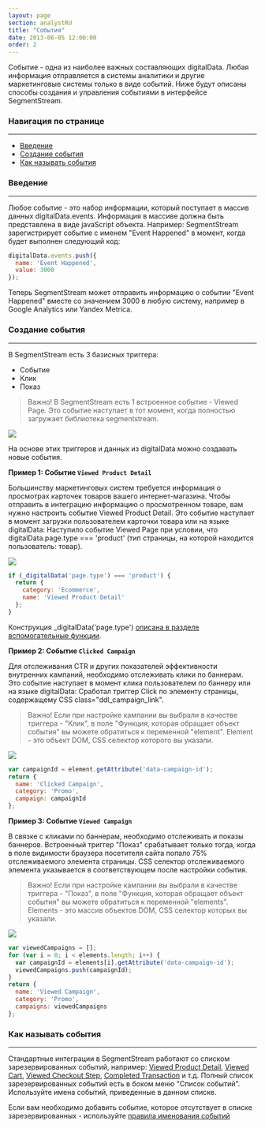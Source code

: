 ```yaml
---
layout: page
section: analystRU
title: "События"
date: 2013-06-05 12:00:00
order: 2
---
```


Событие - одна из наиболее важных составляющих digitalData. Любая информация отправляется в системы аналитики и другие маркетинговые системы только в виде событий. Ниже будут описаны способы создания и управления событиями в интерфейсе SegmentStream.

### Навигация по странице
------
<ul class="page-navigation">
  <li><a href="#0">Введение</a></li>
  <li><a href="#1">Создание события</a></li>
  <li><a href="#4">Как называть события</a></li>
</ul>

### <a name="0"></a>Введение
------
Любое событие - это набор информации, который поступает в массив данных digitalData.events. Информация в массиве должна быть представлена в виде javaScript объекта.
Например: SegmentStream зарегистрирует событие с именем "Event Happened" в момент, когда будет выполнен следующий код:
```javascript
digitalData.events.push({
  name: 'Event Happened',
  value: 3000
});
```
Теперь SegmentStream может отправить информацию о событии "Event Happened" вместе со значением 3000 в любую систему, например в Google Analytics или Yandex Metrica.

### <a name="1"></a>Создание события
------
В SegmentStream есть 3 базисных триггера:
* Событие
* Клик
* Показ

>Важно! В SegmentStream есть 1 встроенное событие - Viewed Page. Это событие наступает в тот момент, когда полностью загружает библиотека segmentstream.

![](/img/events.1.png)

На основе этих триггеров и данных из digitalData можно создавать новые события.


**Пример 1: Событие `Viewed Product Detail`**

Большинству маркетинговых систем требуется информация о просмотрах карточек товаров вашего интернет-магазина. Чтобы отправить в интеграцию информацию о просмотренном товаре, вам нужно настроить событие Viewed Product Detail. Это событие наступает в момент загрузки пользователем карточки товара или на языке digitalData: Наступило событие Viewed Page при условии, что digitalData.page.type === 'product' (тип страницы, на которой находится пользователь: товар).

![](/img/events.2.png)

```javascript
if (_digitalData('page.type') === 'product') {
  return {
    category: 'Ecommerce',
    name: 'Viewed Product Detail'
  };
}
```
Конструкция _digitalData('page.type') [описана в разделе вспомогательные функции](/ru/for-developer/helpers).


**Пример 2: Событие `Clicked Campaign`**

Для отслеживания CTR и других показателей эффективности внутренних кампаний, необходимо отслеживать клики по баннерам. Это событие наступает в момент клика пользователем по баннеру или на языке digitalData: Сработал триггер Click по элементу страницы, содержащему CSS class="ddl_campaign_link".
>Важно! Если при настройке кампании вы выбрали в качестве триггера - "Клик", в поле "Функция, которая обращает объект события" вы можете обратиться к переменной "element". Element - это объект DOM, CSS селектор которого вы указали.

![](/img/events.3.png)

```javascript
var campaignId = element.getAttribute('data-campaign-id');
return {
  name: 'Clicked Campaign',
  category: 'Promo',
  campaign: campaignId
};
```

**Пример 3: Событие `Viewed Campaign`**

В связке с кликами по баннерам, необходимо отслеживать и показы баннеров. Встроенный триггер "Показ" срабатывает только тогда, когда в поле видимости браузера посетителя сайта попало 75% отслеживаемого элемента страницы. CSS селектор отслеживаемого элемента указывается в соответствующем после настройки события.
>Важно! Если при настройке кампании вы выбрали в качестве триггера - "Показ", в поле "Функция, которая обращает объект события" вы можете обратиться к переменной "elements". Elements - это массив объектов DOM, CSS селектор которых вы указали.

![](/img/events.4.png)

```javascript
var viewedCampaigns = [];
for (var i = 0; i < elements.length; i++) {
  var campaignId = elements[i].getAttribute('data-campaign-id');
  viewedCampaigns.push(campaignId);
}
return {
  name: 'Viewed Campaign',
  category: 'Promo',
  campaigns: viewedCampaigns
};
```

### <a name="4"></a>Как называть события
------
Стандартные интеграции в SegmentStream работают со списком зарезервированных событий, например: [Viewed Product Detail](/ru/events/viewed-product-detail), [Viewed Cart](/ru/events/viewed-cart), [Viewed Checkout Step](/ru/events/viewed-checkout-step), [Completed Transaction](/ru/events/completed-transaction) и т.д.
Полный список зарезервированных событий есть в боком меню "Список событий". Используйте имена событий, приведенные в данном списке.

Если вам необходимо добавить событие, которое отсутствует в списке зарезервированных - используйте [правила именования событий](/ru/for-developer/naming)
